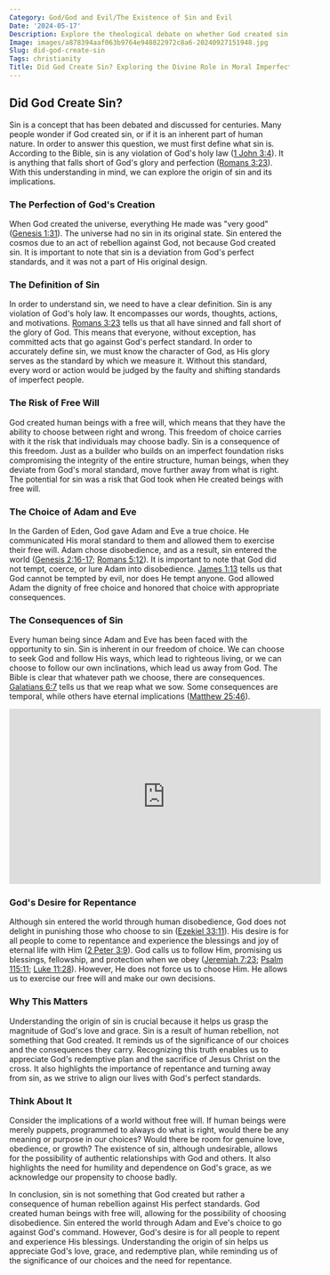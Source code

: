 ```yaml
---
Category: God/God and Evil/The Existence of Sin and Evil
Date: '2024-05-17'
Description: Explore the theological debate on whether God created sin in this thought-provoking article. Delve into the complexities of sin's origins and implications.
Image: images/a878394aaf063b9764e948822972c8a6-20240927151948.jpg
Slug: did-god-create-sin
Tags: christianity
Title: Did God Create Sin? Exploring the Divine Role in Moral Imperfection
---
```


## Did God Create Sin?

Sin is a concept that has been debated and discussed for centuries. Many people wonder if God created sin, or if it is an inherent part of human nature. In order to answer this question, we must first define what sin is. According to the Bible, sin is any violation of God's holy law ([1 John 3:4](https://www.bibleref.com/1-John/3/1-John-3-4.html)). It is anything that falls short of God's glory and perfection ([Romans 3:23](https://www.bibleref.com/Romans/3/Romans-3-23.html)). With this understanding in mind, we can explore the origin of sin and its implications.

### The Perfection of God's Creation

When God created the universe, everything He made was "very good" ([Genesis 1:31](https://www.bibleref.com/Genesis/1/Genesis-1-31.html)). The universe had no sin in its original state. Sin entered the cosmos due to an act of rebellion against God, not because God created sin. It is important to note that sin is a deviation from God's perfect standards, and it was not a part of His original design.

### The Definition of Sin

In order to understand sin, we need to have a clear definition. Sin is any violation of God's holy law. It encompasses our words, thoughts, actions, and motivations. [Romans 3:23](https://www.bibleref.com/Romans/3/Romans-3-23.html) tells us that all have sinned and fall short of the glory of God. This means that everyone, without exception, has committed acts that go against God's perfect standard. In order to accurately define sin, we must know the character of God, as His glory serves as the standard by which we measure it. Without this standard, every word or action would be judged by the faulty and shifting standards of imperfect people.

### The Risk of Free Will

God created human beings with a free will, which means that they have the ability to choose between right and wrong. This freedom of choice carries with it the risk that individuals may choose badly. Sin is a consequence of this freedom. Just as a builder who builds on an imperfect foundation risks compromising the integrity of the entire structure, human beings, when they deviate from God's moral standard, move further away from what is right. The potential for sin was a risk that God took when He created beings with free will.

### The Choice of Adam and Eve

In the Garden of Eden, God gave Adam and Eve a true choice. He communicated His moral standard to them and allowed them to exercise their free will. Adam chose disobedience, and as a result, sin entered the world ([Genesis 2:16-17](https://www.bibleref.com/Genesis/2/Genesis-2-16.html); [Romans 5:12](https://www.bibleref.com/Romans/5/Romans-5-12.html)). It is important to note that God did not tempt, coerce, or lure Adam into disobedience. [James 1:13](https://www.bibleref.com/James/1/James-1-13.html) tells us that God cannot be tempted by evil, nor does He tempt anyone. God allowed Adam the dignity of free choice and honored that choice with appropriate consequences.

### The Consequences of Sin

Every human being since Adam and Eve has been faced with the opportunity to sin. Sin is inherent in our freedom of choice. We can choose to seek God and follow His ways, which lead to righteous living, or we can choose to follow our own inclinations, which lead us away from God. The Bible is clear that whatever path we choose, there are consequences. [Galatians 6:7](https://www.bibleref.com/Galatians/6/Galatians-6-7.html) tells us that we reap what we sow. Some consequences are temporal, while others have eternal implications ([Matthew 25:46](https://www.bibleref.com/Matthew/25/Matthew-25-46.html)).


<iframe width="560" height="315" src="https://www.youtube.com/embed/ujxeWX6enYA" frameborder="0" allow="autoplay; encrypted-media" allowfullscreen></iframe>


### God's Desire for Repentance

Although sin entered the world through human disobedience, God does not delight in punishing those who choose to sin ([Ezekiel 33:11](https://www.bibleref.com/Ezekiel/33/Ezekiel-33-11.html)). His desire is for all people to come to repentance and experience the blessings and joy of eternal life with Him ([2 Peter 3:9](https://www.bibleref.com/2-Peter/3/2-Peter-3-9.html)). God calls us to follow Him, promising us blessings, fellowship, and protection when we obey ([Jeremiah 7:23](https://www.bibleref.com/Jeremiah/7/Jeremiah-7-23.html); [Psalm 115:11](https://www.bibleref.com/Psalm/115/Psalm-115-11.html); [Luke 11:28](https://www.bibleref.com/Luke/11/Luke-11-28.html)). However, He does not force us to choose Him. He allows us to exercise our free will and make our own decisions.

### Why This Matters

Understanding the origin of sin is crucial because it helps us grasp the magnitude of God's love and grace. Sin is a result of human rebellion, not something that God created. It reminds us of the significance of our choices and the consequences they carry. Recognizing this truth enables us to appreciate God's redemptive plan and the sacrifice of Jesus Christ on the cross. It also highlights the importance of repentance and turning away from sin, as we strive to align our lives with God's perfect standards.

### Think About It

Consider the implications of a world without free will. If human beings were merely puppets, programmed to always do what is right, would there be any meaning or purpose in our choices? Would there be room for genuine love, obedience, or growth? The existence of sin, although undesirable, allows for the possibility of authentic relationships with God and others. It also highlights the need for humility and dependence on God's grace, as we acknowledge our propensity to choose badly.

In conclusion, sin is not something that God created but rather a consequence of human rebellion against His perfect standards. God created human beings with free will, allowing for the possibility of choosing disobedience. Sin entered the world through Adam and Eve's choice to go against God's command. However, God's desire is for all people to repent and experience His blessings. Understanding the origin of sin helps us appreciate God's love, grace, and redemptive plan, while reminding us of the significance of our choices and the need for repentance.